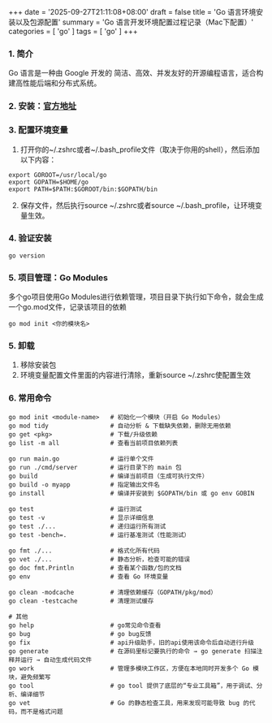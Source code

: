 +++
date = '2025-09-27T21:11:08+08:00'
draft = false
title = 'Go 语言环境安装以及包源配置'
summary = 'Go 语言开发环境配置过程记录（Mac下配置）'
categories = [ 'go' ]
tags = [ 'go' ]
+++

### 1. 简介
Go 语言是一种由 Google 开发的 简洁、高效、并发友好的开源编程语言，适合构建高性能后端和分布式系统。

### 2. 安装：[官方地址](https://go.dev/dl/)

### 3. 配置环境变量
1. 打开你的~/.zshrc或者~/.bash_profile文件（取决于你用的shell），然后添加以下内容：
```shell
export GOROOT=/usr/local/go
export GOPATH=$HOME/go
export PATH=$PATH:$GOROOT/bin:$GOPATH/bin
```
2. 保存文件，然后执行source ~/.zshrc或者source ~/.bash_profile，让环境变量生效。

### 4. 验证安装
```shell
go version
```

### 5. 项目管理：Go Modules
多个go项目使用Go Modules进行依赖管理，项目目录下执行如下命令，就会生成一个go.mod文件，记录该项目的依赖
```shell
go mod init <你的模块名>
```

### 5. 卸载
1. 移除安装包
2. 环境变量配置文件里面的内容进行清除，重新source ~/.zshrc使配置生效

### 6. 常用命令
```shell
go mod init <module-name>   # 初始化一个模块（开启 Go Modules）
go mod tidy                 # 自动分析 & 下载缺失依赖，删除无用依赖
go get <pkg>                # 下载/升级依赖
go list -m all              # 查看当前项目依赖列表

go run main.go              # 运行单个文件
go run ./cmd/server         # 运行目录下的 main 包
go build                    # 编译当前项目（生成可执行文件）
go build -o myapp           # 指定输出文件名
go install                  # 编译并安装到 $GOPATH/bin 或 go env GOBIN

go test                     # 运行测试
go test -v                  # 显示详细信息
go test ./...               # 递归运行所有测试
go test -bench=.            # 运行基准测试（性能测试）

go fmt ./...                # 格式化所有代码
go vet ./...                # 静态分析，检查可能的错误
go doc fmt.Println          # 查看某个函数/包的文档
go env                      # 查看 Go 环境变量

go clean -modcache          # 清理依赖缓存（GOPATH/pkg/mod）
go clean -testcache         # 清理测试缓存

# 其他
go help                     # go常见命令查看
go bug                      # go bug反馈
go fix                      # api升级助手，旧的api使用该命令后自动进行升级
go generate                 # 在源码里标记要执行的命令 → go generate 扫描注释并运行 → 自动生成代码文件
go work                     # 管理多模块工作区，方便在本地同时开发多个 Go 模块，避免频繁写
go tool                     # go tool 提供了底层的“专业工具箱”，用于调试、分析、编译细节
go vet                      # Go 的静态检查工具，用来发现可能导致 bug 的代码，而不是格式问题
```
